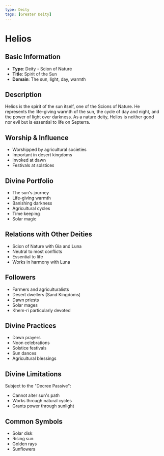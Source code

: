 ```yaml
---
type: Deity
tags: [Greater Deity]
---
```


# Helios

## Basic Information
- **Type**: Deity - Scion of Nature
- **Title**: Spirit of the Sun
- **Domain**: The sun, light, day, warmth

## Description
Helios is the spirit of the sun itself, one of the Scions of Nature. He represents the life-giving warmth of the sun, the cycle of day and night, and the power of light over darkness. As a nature deity, Helios is neither good nor evil but is essential to life on Septerra.

## Worship & Influence
- Worshipped by agricultural societies
- Important in desert kingdoms
- Invoked at dawn
- Festivals at solstices

## Divine Portfolio
- The sun's journey
- Life-giving warmth
- Banishing darkness
- Agricultural cycles
- Time keeping
- Solar magic

## Relations with Other Deities
- Scion of Nature with Gia and Luna
- Neutral to most conflicts
- Essential to life
- Works in harmony with Luna

## Followers
- Farmers and agriculturalists
- Desert dwellers (Sand Kingdoms)
- Dawn priests
- Solar mages
- Khem-ri particularly devoted

## Divine Practices
- Dawn prayers
- Noon celebrations
- Solstice festivals
- Sun dances
- Agricultural blessings

## Divine Limitations
Subject to the "Decree Passive":
- Cannot alter sun's path
- Works through natural cycles
- Grants power through sunlight

## Common Symbols
- Solar disk
- Rising sun
- Golden rays
- Sunflowers